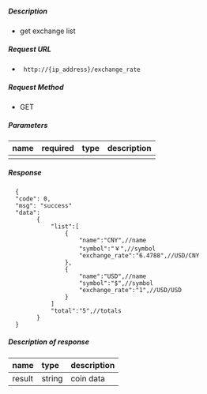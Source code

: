 
##### Description #####

- get exchange list 

##### Request URL
- ` http://{ip_address}/exchange_rate`

##### Request Method
- GET

##### Parameters

|name|required|type|description|
|:----    |:---|:----- |-----   |
| | | | | |

##### Response #####

```
  {
  "code": 0,
  "msg": "success"
  "data":
		{
			"list":[
				{
					"name":"CNY",//name
					"symbol":"￥",//symbol
					"exchange_rate":"6.4788",//USD/CNY
				},
				{
					"name":"USD",//name
					"symbol":"$",//symbol
					"exchange_rate":"1",//USD/USD
				}
			]
			"total":"5",//totals
		}
  }
```
##### Description of response

|name|type|description|
|:-----  |:-----|----- |
|result|string|coin data|